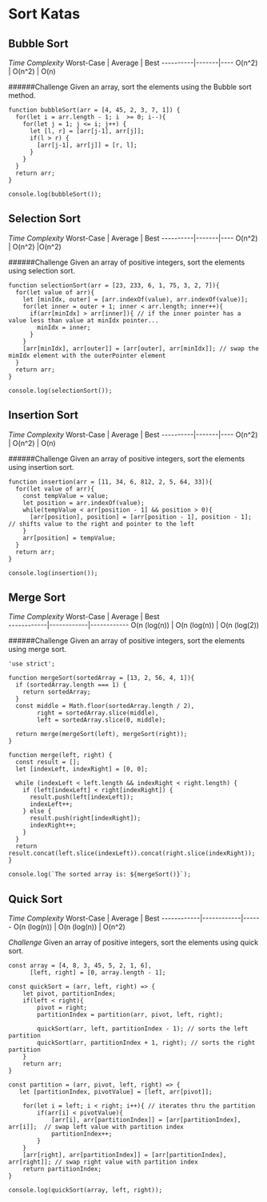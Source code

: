 # Sort Katas
## Bubble Sort
*Time Complexity*
 Worst-Case | Average | Best 
----------|-------|----
   O(n^2)   |  O(n^2) | O(n) 

######Challenge
Given an array, sort the elements using the Bubble sort method.

```
function bubbleSort(arr = [4, 45, 2, 3, 7, 1]) {
  for(let i = arr.length - 1; i  >= 0; i--){		
    for(let j = 1; j <= i; j++) {        
      let [l, r] = [arr[j-1], arr[j]];			
      if(l > r) {
        [arr[j-1], arr[j]] = [r, l];
      }
    }
  }
  return arr;
}

console.log(bubbleSort());
```

## Selection Sort
*Time Complexity*
 Worst-Case | Average | Best 
----------|-------|----
   O(n^2)   |  O(n^2) |O(n^2)

######Challenge 
Given an array of positive integers, sort the elements using selection sort.
```
function selectionSort(arr = [23, 233, 6, 1, 75, 3, 2, 7]){
  for(let value of arr){    
    let [minIdx, outer] = [arr.indexOf(value), arr.indexOf(value)];    
    for(let inner = outer + 1; inner < arr.length; inner++){
      if(arr[minIdx] > arr[inner]){ // if the inner pointer has a value less than value at minIdx pointer...
        minIdx = inner; 
      }
    }
    [arr[minIdx], arr[outer]] = [arr[outer], arr[minIdx]]; // swap the mimIdx element with the outerPointer element   
  }  
  return arr;
}

console.log(selectionSort());
```

## Insertion Sort
*Time Complexity*
 Worst-Case | Average | Best 
----------|-------|----
   O(n^2)   |  O(n^2) | O(n) 

######Challenge
Given an array of positive integers, sort the elements using insertion sort.
```
function insertion(arr = [11, 34, 6, 812, 2, 5, 64, 33]){
  for(let value of arr){
    const tempValue = value;
    let position = arr.indexOf(value);
    while(tempValue < arr[position - 1] && position > 0){
      [arr[position], position] = [arr[position - 1], position - 1]; // shifts value to the right and pointer to the left
    }
    arr[position] = tempValue; 
  }
  return arr;
}

console.log(insertion());
```
## Merge Sort
*Time Complexity*
 Worst-Case  |   Average    |     Best     
------------|------------|------------
 O(n (log(n)) | O(n (log(n)) | O(n (log(2)) 

######Challenge
Given an array of positive integers, sort the elements using merge sort.
```
'use strict';

function mergeSort(sortedArray = [13, 2, 56, 4, 1]){
  if (sortedArray.length === 1) {
    return sortedArray;
  }
  const middle = Math.floor(sortedArray.length / 2),
        right = sortedArray.slice(middle),
        left = sortedArray.slice(0, middle);
  
  return merge(mergeSort(left), mergeSort(right));
}

function merge(left, right) {
  const result = [];
  let [indexLeft, indexRight] = [0, 0];

  while (indexLeft < left.length && indexRight < right.length) {
    if (left[indexLeft] < right[indexRight]) {
      result.push(left[indexLeft]);
      indexLeft++;
    } else {
      result.push(right[indexRight]);
      indexRight++;
    }
  }
  return result.concat(left.slice(indexLeft)).concat(right.slice(indexRight));
}

console.log(`The sorted array is: ${mergeSort()}`);
```

## Quick Sort
*Time Complexity*
  Worst-Case  |   Average    |  Best 
------------|------------|------
 O(n (log(n)) | O(n (log(n)) | O(n^2)

*Challenge*
Given an array of positive integers, sort the elements using quick sort.
```
const array = [4, 8, 3, 45, 5, 2, 1, 6],
      [left, right] = [0, array.length - 1];
    
const quickSort = (arr, left, right) => {
    let pivot, partitionIndex;
    if(left < right){
        pivot = right;
        partitionIndex = partition(arr, pivot, left, right);

        quickSort(arr, left, partitionIndex - 1); // sorts the left partition
        quickSort(arr, partitionIndex + 1, right); // sorts the right partition
    }
    return arr;
}

const partition = (arr, pivot, left, right) => {
   let [partitionIndex, pivotValue] = [left, arr[pivot]];
    
    for(let i = left; i < right; i++){ // iterates thru the partition
        if(arr[i] < pivotValue){
            [arr[i], arr[partitionIndex]] = [arr[partitionIndex], arr[i]];  // swap left value with partition index
            partitionIndex++;
        }
    }
    [arr[right], arr[partitionIndex]] = [arr[partitionIndex], arr[right]]; // swap right value with partition index
    return partitionIndex;
}

console.log(quickSort(array, left, right));
```
